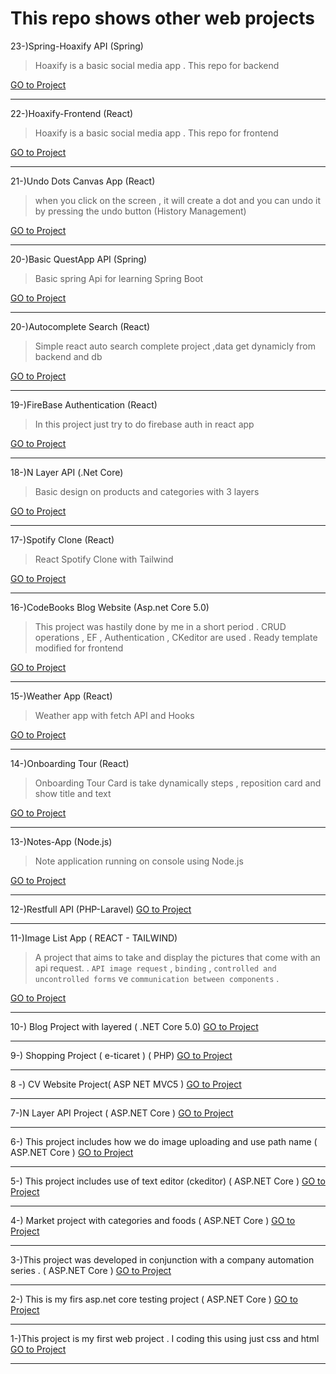 
#  This repo shows other web projects

23-)Spring-Hoaxify API (Spring)
>Hoaxify is a basic social media app . This repo for backend

[GO to Project  ](https://github.com/sedatbilece/Spring-Hoaxify)
***

22-)Hoaxify-Frontend  (React)
>Hoaxify is a basic social media app . This repo for frontend

[GO to Project  ](https://github.com/sedatbilece/Hoaxify-Frontend)
***

21-)Undo Dots Canvas App  (React)
>when you click on the screen , it will create a dot and you can undo it by pressing the undo button (History Management)

[GO to Project  ](https://github.com/sedatbilece/React-Undo-Dots)
***

20-)Basic QuestApp API  (Spring)
>Basic spring Api for learning Spring Boot

[GO to Project  ](https://github.com/sedatbilece/Spring-QuestApp)
***

20-)Autocomplete Search  (React)
>Simple react auto search complete project ,data get dynamicly from backend and db

[GO to Project  ](https://github.com/sedatbilece/React-Autocomplete-Search)
***

19-)FireBase Authentication  (React)
>In this project just try to do firebase auth in react app

[GO to Project  ](https://github.com/sedatbilece/React-Firebase-Auth)
***

18-)N Layer API (.Net Core)
>Basic design on products and categories with 3 layers

[GO to Project  ](https://github.com/sedatbilece/.NET-Core-NLayer-API)
***

17-)Spotify Clone (React)
>React Spotify Clone with Tailwind

[GO to Project  ](https://github.com/sedatbilece/React-Spotify-Clone)
***


16-)CodeBooks Blog Website (Asp.net Core 5.0)
>This project was hastily done by me in a short period . CRUD operations , EF , Authentication , CKeditor are used . Ready template modified for frontend

[GO to Project  ](https://github.com/sedatbilece/CodeBooks)
***

15-)Weather App (React)
>Weather app with fetch API and Hooks

[GO to Project  ](https://github.com/sedatbilece/React-Weather-App)
***

14-)Onboarding Tour (React)
>Onboarding Tour Card is take dynamically steps , reposition card and show title and text

[GO to Project  ](https://github.com/sedatbilece/React-Onboarding-Tour)
***

13-)Notes-App (Node.js)
>Note application running on console using Node.js

[GO to Project  ](https://github.com/sedatbilece/Notes-App)
***


12-)Restfull API (PHP-Laravel)
[GO to Project  ](https://github.com/sedatbilece/PHP/tree/master/LaravelProjects/first-app)
***


11-)Image List App ( REACT - TAILWIND)
> A project that aims to take and display the pictures that come with an api request. .
> `API image request` , `binding` , `controlled and uncontrolled forms` ve `communication between components` .

[GO to Project  ](https://github.com/sedatbilece/React-Projects/tree/master/imagelist-app)
***


10-) Blog Project with layered ( .NET Core 5.0) 
[GO to Project  ](https://github.com/sedatbilece/ASP.NET-Core-5.0-Blog-Project)
***

9-) Shopping Project ( e-ticaret ) ( PHP)
[GO to Project  ](https://github.com/sedatbilece/Shopping-Project)
***
8 -) CV Website Project( ASP NET MVC5 )
[GO to Project  ](https://github.com/sedatbilece/CvProject)
***

7-)N Layer API Project ( ASP.NET Core )
[GO to Project  ](https://github.com/sedatbilece/NLayerProject)
***
6-) This project includes how we do image uploading and use path name ( ASP.NET Core )
[GO to Project  ](https://github.com/sedatbilece/asp.net-core-image-uploading)
***

5-) This project includes use of text editor (ckeditor) ( ASP.NET Core )
[GO to Project  ](https://github.com/sedatbilece/asp.net-core-texteditor-using)
***


4-) Market project with categories and foods ( ASP.NET Core )
[GO to Project  ](https://github.com/sedatbilece/CoreAndFood)
***

3-)This project was developed in conjunction with a company automation series . ( ASP.NET Core )
[GO to Project  ](https://github.com/sedatbilece/asp.net-core-company-automation-project)
***

2-) This is my firs asp.net core testing project ( ASP.NET Core )
   [GO to Project  ](https://github.com/sedatbilece/asp.net-core-library-project)
***

1-)This project is my first web project . I coding this using just css and html   
    [GO to Project  ](https://github.com/sedatbilece/my-first-page)
***







